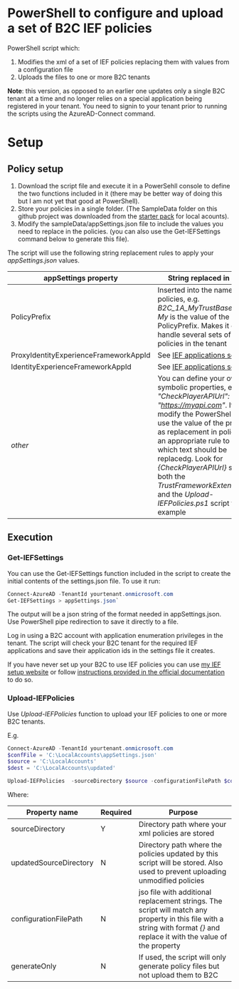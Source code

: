 # PowerShell to configure and upload a set of B2C IEF policies
PowerShell script which:
1. Modifies the xml of a set of IEF policies replacing them with values from a configuration file
2. Uploads the files to one or more B2C tenants

**Note**: this version, as opposed to an earlier one updates only a single B2C tenant at a time and no longer relies on a special 
application being registered in your tenant. You need to signin to your tenant prior to running the scripts using the AzureAD-Connect command.

# Setup

## Policy setup
1. Download the script file and execute it in a PowerSehll console to define the two functions included in it (there may be better way of doing this but I am not yet that good at PowerShell).
1. Store your policies in a single folder. (The SampleData folder on this github project was downloaded from the [starter pack](https://github.com/Azure-Samples/active-directory-b2c-custom-policy-starterpack) for local acounts).
2. Modify the sampleData/appSettings.json file to include the values you need to replace in the policies. (you can also use the Get-IEFSettings command below to 
generate this file).

The script will use the following string replacement rules to apply your *appSettings.json* values.

| appSettings property | String replaced in policy |
| -------- | ------ |
| PolicyPrefix | Inserted into the name of policies, e.g. *B2C_1A_MyTrustBase* where *My* is the value of the PolicyPrefix. Makes it easier to handle several sets of IEF policies in the tenant |
| ProxyIdentityExperienceFrameworkAppId | See [IEF applications setup](https://docs.microsoft.com/en-us/azure/active-directory-b2c/active-directory-b2c-get-started-custom?tabs=applications#register-identity-experience-framework-applications) |
| IdentityExperienceFrameworkAppId | See [IEF applications setup](https://docs.microsoft.com/en-us/azure/active-directory-b2c/active-directory-b2c-get-started-custom?tabs=applications#register-identity-experience-framework-applications) |
| *other* | You can define your own symbolic properties, e.g. *"CheckPlayerAPIUrl": "https://myapi.com"*. If you do, modify the PowerShell script to use the value of the property as replacement in policies with an appropriate rule to select which text should be replacedg. Look for *{CheckPlayerAPIUrl}* string in both the *TrustFrameworkExtensions.xml* and the *Upload-IEFPolicies.ps1* script to see an example |

## Execution

### Get-IEFSettings

You can use the Get-IEFSettings function included in the script to create the initial contents of the settings.json file. To use it run:

```PowerShell
Connect-AzureAD -TenantId yourtenant.onmicrosoft.com
Get-IEFSettings > appSettings.json`
```

The output will be a json string of the format needed in appSettings.json. Use PowerShell pipe redirection to save it directly to a file.

Log in using a B2C account with application enumeration privileges in the tenant. The script will check your B2C tenant for the required IEF applications and save their application ids in the settings file it creates.

If you have never set up your B2C to use IEF policies you can use [my IEF setup website](https://b2ciefsetup.azurewebsites.net/) or follow [instructions provided in the official documentation](https://docs.microsoft.com/en-us/azure/active-directory-b2c/custom-policy-get-started) to do so. 

### Upload-IEFPolicies

Use *Upload-IEFPolicies* function to upload your IEF policies to one or more B2C tenants.

E.g.

```PowerShell
Connect-AzureAD -TenantId yourtenant.onmicrosoft.com
$confFile = 'C:\LocalAccounts\appSettings.json'
$source = 'C:\LocalAccounts'
$dest = 'C:\LocalAccounts\updated'

Upload-IEFPolicies  -sourceDirectory $source -configurationFilePath $confFile -updatedSourceDirectory $dest`
```
Where:

| Property name | Required | Purpose |
| -------- | ------ | ----- |
| sourceDirectory | Y | Directory path where your xml policies are stored |
| updatedSourceDirectory | N | Directory path where the policies updated by this script will be stored. Also used to prevent uploading unmodified policies |
| configurationFilePath | N | jso file with additional replacement strings. The script will match any property in this file with a string with format *{<property name>}* and replace it with the value of the property |
| generateOnly | N | If used, the script will only generate policy files but not upload them to B2C |




